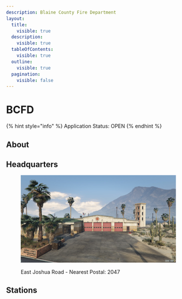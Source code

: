 ```yaml
---
description: Blaine County Fire Department
layout:
  title:
    visible: true
  description:
    visible: true
  tableOfContents:
    visible: true
  outline:
    visible: true
  pagination:
    visible: false
---
```


# BCFD

{% hint style="info" %}
Application Status: OPEN
{% endhint %}

## About



## Headquarters

<figure><img src="../../../../../.gitbook/assets/BCFD HQ.jpg" alt=""><figcaption><p>East Joshua Road - Nearest Postal: 2047</p></figcaption></figure>

## Stations


